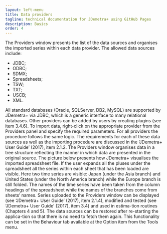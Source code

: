 ```yaml
---
layout: left-menu
title: Data providers
tagline: technical documentation for JDemetra+ using GitHub Pages
description: Basics
order: 4
---
```


The Providers window presents the list of the data sources and organises the imported series within each data provider.
The allowed data sources include:
* JDBC;
* ODBC;
* SDMX;
* Spreadsheets;
* TSW;
* TXT;
* USCB;
* XML.

All standard databases (Oracle, SQLServer, DB2, MySQL) are supported by 
JDemetra+ via JDBC, which is a generic interface to many relational 
databases. Other providers can be added by users by creating plugins 
(see item 3.4.6). To import data, right-click on the appropriate 
provider from the Providers panel and specify the required parameters. 
For all providers the procedure follows the same logic. The requirements 
for each of these data sources as well as the importing procedure are 
discussed in the ‘JDemetra+ User Guide’ (2017), item 2.1.2. The 
Providers window organises data in a tree structure reflecting the 
manner in which data are presented in the original source. The picture 
below presents how JDemetra+ visualises the imported spreadsheet file. 
If the user expands all the pluses under the spreadsheet all the series 
within each sheet that has been loaded are visible. Here two time series 
are visible: Japan (under the Asia branch) and United States (under the 
North America branch) while the Europe branch is still folded. The names 
of the time series have been taken from the column headings of the 
spreadsheet while the names of the branches come from sheets’ names. 
Series uploaded to the Providers window can be displayed (see 
‘JDemetra+ User Guide’ (2017), item 2.1.4), modified and tested (see 
‘JDemetra+ User Guide’ (2017), item 3.4) and used in estima-tion 
routines (Chapters 4 and 5). The data sources can be restored after 
re-starting the applica-tion so that there is no need to fetch them 
again. This functionality can be set in the Behaviour tab available at 
the Option item from the Tools menu. 


